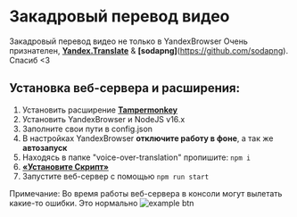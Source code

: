 # Закадровый перевод видео

Закадровый перевод видео не только в YandexBrowser
Очень признателен, **[Yandex.Translate](https://translate.yandex.ru/)** & **[sodapng]**(https://github.com/sodapng). Спасиб <3

## Установка веб-сервера и расширения:

1. Установить расширение **[Tampermonkey](https://violentmonkey.github.io/get-it/)**
2. Установить YandexBrowser и NodeJS v16.x
3. Заполните свои пути в config.json
4. В настройках YandexBrowser **отключите работу в фоне**, а так же **автозапуск**
5. Находясь в папке "voice-over-translation" пропишите: ```npm i```
6. **[«Установите Скрипт»](https://raw.githubusercontent.com/ilyhalight/voice-over-translation/master/vot.user.js)**
7. Запустите веб-сервер с помощью ```npm run start```

Примечание: Во время работы веб-сервера в консоли могут вылетать какие-то ошибки. Это нормально
![example btn](https://github.com/ilyhalight/voice-over-translation/blob/master/example.png "btn")
